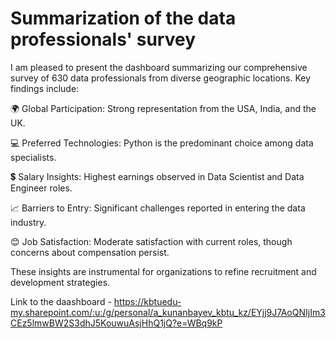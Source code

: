 # Summarization of the data professionals' survey
I am pleased to present the dashboard summarizing our comprehensive survey of 630 data professionals from diverse geographic locations. Key findings include:

🌍 Global Participation: Strong representation from the USA, India, and the UK.

💻 Preferred Technologies: Python is the predominant choice among data specialists.

💲 Salary Insights: Highest earnings observed in Data Scientist and Data Engineer roles.

📈 Barriers to Entry: Significant challenges reported in entering the data industry.

😊 Job Satisfaction: Moderate satisfaction with current roles, though concerns about compensation persist.

These insights are instrumental for organizations to refine recruitment and development strategies.

Link to the daashboard - https://kbtuedu-my.sharepoint.com/:u:/g/personal/a_kunanbayev_kbtu_kz/EYjj9J7AoQNIjIm3CEz5lmwBW2S3dhJ5KouwuAsjHhQ1jQ?e=WBq9kP
